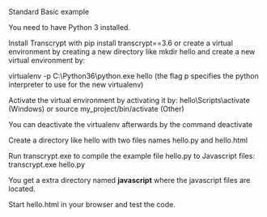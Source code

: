 Standard Basic example 

You need to have Python 3 installed.

Install Transcrypt with pip install transcrypt==3.6 or create a virtual environment by
creating a new directory like mkdir hello
and create a new virtual environment by:

virtualenv -p C:\Python36\python.exe hello
(the flag p specifies the python interpreter to use for the new virtualenv)

Activate the virtual environment by activating it by:
hello\Scripts\activate (Windows)
or
source my_project/bin/activate (Other)

You can deactivate the virtualenv afterwards by the command deactivate

Create a directory like hello with two files names hello.py and hello.html

Run transcrypt.exe to compile the example file hello.py to Javascript files:
transcrypt.exe hello.py

You get a extra directory named __javascript__ where the javascript files are located.

Start hello.html in your browser and test the code.

